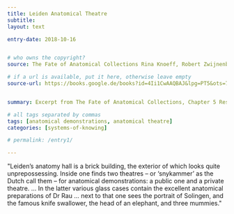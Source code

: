 ```yaml
---
title: Leiden Anatomical Theatre
subtitle:
layout: text

entry-date: 2018-10-16


# who owns the copyright?
source: The Fate of Anatomical Collections Rina Knoeff, Robert Zwijnenberg. Ashgate Publishing Company (2015)

# if a url is available, put it here, otherwise leave empty
source-url: https://books.google.de/books?id=4Ii1CwAAQBAJ&lpg=PT5&ots=7MRH3PJGTy&dq=The%20Fate%20of%20Anatomical%20Collections%20Rina%20Knoeff%2C%20Robert%20Zwijnenberg.%20Ashgate%20Publishing%20Company%20(2015)&pg=PP1#v=onepage&q=The%20Fate%20of%20Anatomical%20Collections%20Rina%20Knoeff,%20Robert%20Zwijnenberg.%20Ashgate%20Publishing%20Company%20(2015)&f=false


summary: Excerpt from The Fate of Anatomical Collections, Chapter 5 Resilient Collections &#58; The long life of Leiden’s earliest Anatomical Collections by Tim Huisman

# all tags separated by commas
tags: [anatomical demonstrations, anatomical theatre]
categories: [systems-of-knowing]

# permalink: /entry1/

---
```


"Leiden’s anatomy hall is a brick building, the exterior of which looks quite unprepossessing. Inside one  finds two theatres – or ‘snykammer’ as the Dutch call them – for anatomical demonstrations: a public one and a private theatre. ... In the latter various glass cases contain the excellent anatomical preparations of Dr Rau ... next to that one sees the portrait of Solingen, and the famous knife swallower, the head of an elephant, and three mummies."
